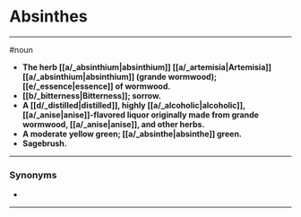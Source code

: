 # Absinthes
---
#noun
- **The herb [[a/_absinthium|absinthium]] [[a/_artemisia|Artemisia]] [[a/_absinthium|absinthium]] (grande wormwood); [[e/_essence|essence]] of wormwood.**
- **[[b/_bitterness|Bitterness]]; sorrow.**
- **A [[d/_distilled|distilled]], highly [[a/_alcoholic|alcoholic]], [[a/_anise|anise]]-flavored liquor originally made from grande wormwood, [[a/_anise|anise]], and other herbs.**
- **A moderate yellow green; [[a/_absinthe|absinthe]] green.**
- **Sagebrush.**
---
### Synonyms
- 
---
